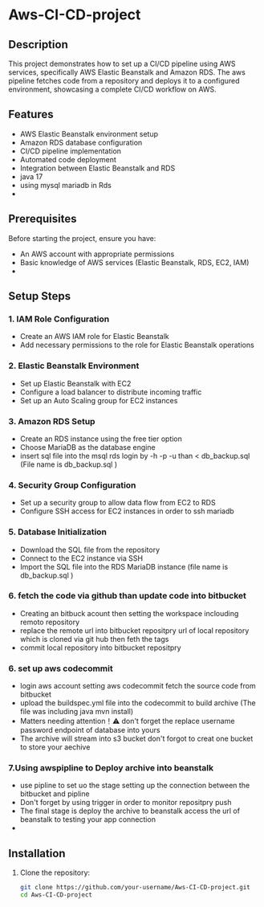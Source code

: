 # Aws-CI-CD-project

## Description
This project demonstrates how to set up a CI/CD pipeline using AWS services, specifically AWS Elastic Beanstalk and Amazon RDS. The aws pipeline fetches code from a repository and deploys it to a configured environment, showcasing a complete CI/CD workflow on AWS.

## Features
- AWS Elastic Beanstalk environment setup
- Amazon RDS database configuration
- CI/CD pipeline implementation
- Automated code deployment
- Integration between Elastic Beanstalk and RDS
- java 17
- using mysql mariadb in Rds
- 
## Prerequisites
Before starting the project, ensure you have:
- An AWS account with appropriate permissions
- Basic knowledge of AWS services (Elastic Beanstalk, RDS, EC2, IAM)
- 

## Setup Steps

### 1. IAM Role Configuration
- Create an AWS IAM role for Elastic Beanstalk
- Add necessary permissions to the role for Elastic Beanstalk operations

### 2. Elastic Beanstalk Environment
- Set up Elastic Beanstalk with EC2
- Configure a load balancer to distribute incoming traffic
- Set up an Auto Scaling group for EC2 instances

### 3. Amazon RDS Setup
- Create an RDS instance using the free tier option
- Choose MariaDB as the database engine
- insert sql file into the msql rds login by -h -p -u than < db_backup.sql (File name is db_backup.sql )
  

### 4. Security Group Configuration
- Set up a security group to allow data flow from EC2 to RDS
- Configure SSH access for EC2 instances in order to ssh mariadb

### 5. Database Initialization
- Download the SQL file from the repository
- Connect to the EC2 instance via SSH
- Import the SQL file into the RDS MariaDB instance (file name is db_backup.sql )

### 6. fetch the code via github than update code into bitbucket
- Creating an bitbuck acount then setting the workspace inclouding remoto repository
- replace the remote url into bitbucket repositpry url of local repository which is cloned via git hub then feth the tags
- commit local repository into bitbucket repositpry

### 6. set up aws codecommit 
- login aws account setting aws codecommit fetch the source code from bitbucket
- upload the buildspec.yml file into the codecommit to build archive (The file was including java mvn install)
- Matters needing attention！⚠️ don't forget the replace username password endpoint of database into yours
- The archive will stream into s3 bucket don't forgot to creat one bucket to store your aechive

### 7.Using awspipline to  Deploy archive into beanstalk 
- use pipline to set uo the stage setting up the connection between the bitbucket and pipline
- Don't forget by using trigger in order to monitor repositpry push
- The final stage is deploy the archive to beanstalk access the url of beanstalk to testing your app connection
- 



## Installation

1. Clone the repository:
   ```bash
   git clone https://github.com/your-username/Aws-CI-CD-project.git
   cd Aws-CI-CD-project
